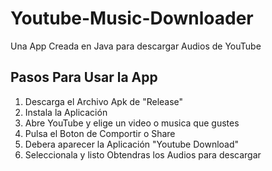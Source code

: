 # Youtube-Music-Downloader
Una App Creada en Java para descargar Audios de YouTube

## Pasos Para Usar la App

1. Descarga el Archivo Apk de "Release"
2. Instala la Aplicación
3. Abre YouTube y elige un video o musica que gustes
4. Pulsa el Boton de Comportir o Share
5. Debera aparecer la Aplicación "Youtube Download"
6. Seleccionala y listo Obtendras los Audios para descargar
